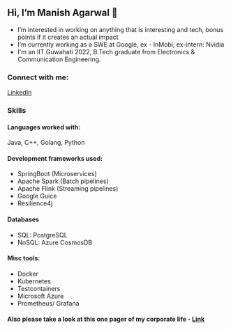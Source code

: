 ## Hi, I’m Manish Agarwal 👋 
- I’m interested in working on anything that is interesting and tech, bonus points if it creates an actual impact
- I’m currently working as a SWE at Google, ex - InMobi, ex-intern: Nvidia
- I'm an IIT Guwahati 2022, B.Tech graduate from Electronics & Communication Engineering.

### Connect with me: 
<a href = "https://www.linkedin.com/in/manish1612/">LinkedIn</a>

### Skills

#### Languages worked with:
<p>
 Java, C++, Golang, Python
</p>

#### Development frameworks used:
 - SpringBoot (Microservices)
 - Apache Spark (Batch pipelines)
 - Apache Flink (Streaming pipelines)
 - Google Guice
 - Resilience4j

#### Databases
- SQL: PostgreSQL
- NoSQL: Azure CosmosDB

#### Misc tools:
- Docker
- Kubernetes
- Testcontainers
- Microsoft Azure
- Prometheus/ Grafana

#### Also please take a look at this one pager of my corporate life - <a href = "https://drive.google.com/file/d/1WdtevbPTFmkUpYKBwx8nN_ITl8wfnl-0/view?usp=sharing"> Link </a>

<!---
man-is-h/man-is-h is a ✨ special ✨ repository because its `README.md` (this file) appears on your GitHub profile.
You can click the Preview link to take a look at your changes.
--->
